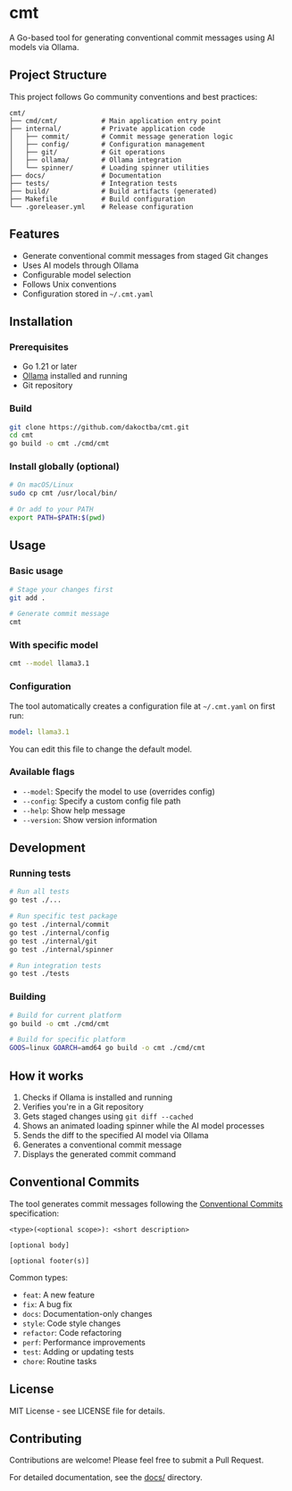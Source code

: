 # cmt

A Go-based tool for generating conventional commit messages using AI models via Ollama.

## Project Structure

This project follows Go community conventions and best practices:

```
cmt/
├── cmd/cmt/           # Main application entry point
├── internal/          # Private application code
│   ├── commit/        # Commit message generation logic
│   ├── config/        # Configuration management
│   ├── git/           # Git operations
│   ├── ollama/        # Ollama integration
│   └── spinner/       # Loading spinner utilities
├── docs/              # Documentation
├── tests/             # Integration tests
├── build/             # Build artifacts (generated)
├── Makefile           # Build configuration
└── .goreleaser.yml    # Release configuration
```

## Features

- Generate conventional commit messages from staged Git changes
- Uses AI models through Ollama
- Configurable model selection
- Follows Unix conventions
- Configuration stored in `~/.cmt.yaml`

## Installation

### Prerequisites

- Go 1.21 or later
- [Ollama](https://ollama.ai/) installed and running
- Git repository

### Build

```bash
git clone https://github.com/dakoctba/cmt.git
cd cmt
go build -o cmt ./cmd/cmt
```

### Install globally (optional)

```bash
# On macOS/Linux
sudo cp cmt /usr/local/bin/

# Or add to your PATH
export PATH=$PATH:$(pwd)
```

## Usage

### Basic usage

```bash
# Stage your changes first
git add .

# Generate commit message
cmt
```

### With specific model

```bash
cmt --model llama3.1
```

### Configuration

The tool automatically creates a configuration file at `~/.cmt.yaml` on first run:

```yaml
model: llama3.1
```

You can edit this file to change the default model.

### Available flags

- `--model`: Specify the model to use (overrides config)
- `--config`: Specify a custom config file path
- `--help`: Show help message
- `--version`: Show version information

## Development

### Running tests

```bash
# Run all tests
go test ./...

# Run specific test package
go test ./internal/commit
go test ./internal/config
go test ./internal/git
go test ./internal/spinner

# Run integration tests
go test ./tests
```

### Building

```bash
# Build for current platform
go build -o cmt ./cmd/cmt

# Build for specific platform
GOOS=linux GOARCH=amd64 go build -o cmt ./cmd/cmt
```

## How it works

1. Checks if Ollama is installed and running
2. Verifies you're in a Git repository
3. Gets staged changes using `git diff --cached`
4. Shows an animated loading spinner while the AI model processes
5. Sends the diff to the specified AI model via Ollama
6. Generates a conventional commit message
7. Displays the generated commit command

## Conventional Commits

The tool generates commit messages following the [Conventional Commits](https://www.conventionalcommits.org/) specification:

```
<type>(<optional scope>): <short description>

[optional body]

[optional footer(s)]
```

Common types:
- `feat`: A new feature
- `fix`: A bug fix
- `docs`: Documentation-only changes
- `style`: Code style changes
- `refactor`: Code refactoring
- `perf`: Performance improvements
- `test`: Adding or updating tests
- `chore`: Routine tasks

## License

MIT License - see LICENSE file for details.

## Contributing

Contributions are welcome! Please feel free to submit a Pull Request.

For detailed documentation, see the [docs/](docs/) directory.
